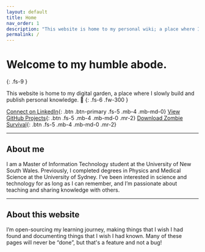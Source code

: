 ```yaml
---
layout: default
title: Home
nav_order: 1
description: "This website is home to my personal wiki; a place where I gather and share knowledge on topics I'm interested in."
permalink: /
---
```


# Welcome to my humble abode.
{: .fs-9 }

This website is home to my digital garden, a place where I slowly build and publish personal knowledge. 🌱
{: .fs-6 .fw-300 }

[Connect on LinkedIn](https://www.linkedin.com/in/tonyfle/){: .btn .btn-primary .fs-5 .mb-4 .mb-md-0}
[View GitHub Projects](https://www.github.com/tfle/){: .btn .fs-5 .mb-4 .mb-md-0 .mr-2}
[Download Zombie Survival](https://github.com/tfle/tfle.github.io/blob/6c5fec495f5e02ce0e9a12ae32a1d5ab9d624de8/Survival%20World%20Playable.rbxl){: .btn .fs-5 .mb-4 .mb-md-0 .mr-2}

---

## About me
I am a Master of Information Technology student at the University of New South Wales. Previously, I completed degrees in Physics and Medical Science at the University of Sydney. I’ve been interested in science and technology for as long as I can remember, and I’m passionate about teaching and sharing knowledge with others. 

---

## About this website

I’m open-sourcing my learning journey, making things that I wish I had found and documenting things that I wish I had known. Many of these pages will never be “done”, but that's a feature and not a bug! 
